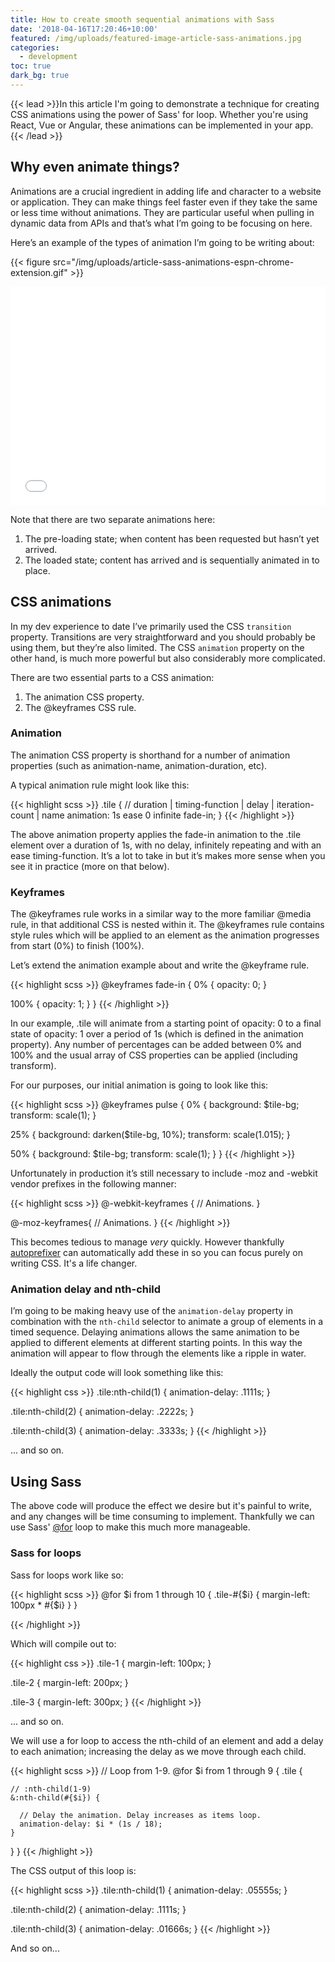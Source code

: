 ```yaml
---
title: How to create smooth sequential animations with Sass
date: '2018-04-16T17:20:46+10:00'
featured: /img/uploads/featured-image-article-sass-animations.jpg
categories:
  - development
toc: true
dark_bg: true
---
```


{{< lead >}}In this article I'm going to demonstrate a technique for creating CSS animations using the power of Sass' for loop. Whether you're using React, Vue or Angular, these animations can be implemented in your app.{{< /lead >}}

## Why even animate things?

Animations are a crucial ingredient in adding life and character to a website or application. They can make things feel faster even if they take the same or less time without animations. They are particular useful when pulling in dynamic data from APIs and that’s what I’m going to be focusing on here.

Here’s an example of the types of animation I’m going to be writing about:

{{< figure src="/img/uploads/article-sass-animations-espn-chrome-extension.gif" >}} 

<iframe height='350' scrolling='no' title='Basic preloader animation' src='//codepen.io/lenymo/embed/qozOWa/?height=350&theme-id=light&default-tab=css,result&embed-version=2' frameborder='no' allowtransparency='true' allowfullscreen='true' style='width: 100%;'></iframe>

Note that there are two separate animations here:

1. The pre-loading state; when content has been requested but hasn’t yet arrived.
2. The loaded state; content has arrived and is sequentially animated in to place.

## CSS animations

In my dev experience to date I’ve primarily used the CSS <code>transition</code> property. Transitions are very straightforward and you should probably be using them, but they’re also limited. The CSS <code>animation</code> property on the other hand, is much more powerful but also considerably more complicated.

There are two essential parts to a CSS animation:

1. The animation CSS property.
2. The @keyframes CSS rule.

### Animation

The animation CSS property is shorthand for a number of animation properties (such as animation-name, animation-duration, etc).

A typical animation rule might look like this:

{{< highlight scss >}}
.tile {
  // duration | timing-function | delay | iteration-count | name
  animation: 1s ease 0 infinite fade-in;
}
{{< /highlight >}}

The above animation property applies the fade-in animation to the .tile element over a duration of 1s, with no delay, infinitely repeating and with an ease timing-function. It’s a lot to take in but it’s makes more sense when you see it in practice (more on that below).

### Keyframes

The @keyframes rule works in a similar way to the more familiar @media rule, in that additional CSS is nested within it. The @keyframes rule contains style rules which will be applied to an element as the animation progresses from start (0%) to finish (100%).

Let’s extend the animation example about and write the @keyframe rule.

{{< highlight scss >}}
@keyframes fade-in {
  0% {
    opacity: 0;
  }

  100% {
    opacity: 1;
  }
}
{{< /highlight >}}

In our example, .tile will animate from a starting point of opacity: 0 to a final state of opacity: 1 over a period of 1s (which is defined in the animation property). Any number of percentages can be added between 0% and 100% and the usual array of CSS properties can be applied (including transform).

For our purposes, our initial animation is going to look like this:

{{< highlight scss >}}
@keyframes pulse {
  0% {
    background: $tile-bg;
    transform: scale(1);
  }
  
  25% {
    background: darken($tile-bg, 10%);
    transform: scale(1.015);
  }
  
  50% {
    background: $tile-bg;
    transform: scale(1);
  }
}
{{< /highlight >}}

Unfortunately in production it’s still necessary to include -moz and -webkit vendor prefixes in the following manner:

{{< highlight scss >}}
@-webkit-keyframes {
  // Animations.
}

@-moz-keyframes{
  // Animations.
}
{{< /highlight >}}

This becomes tedious to manage *very* quickly. However thankfully [autoprefixer](https://github.com/postcss/autoprefixer) can automatically add these in so you can focus purely on writing CSS. It's a life changer.

### Animation delay and nth-child

I’m going to be making heavy use of the <code>animation-delay</code> property in combination with the <code>nth-child</code> selector to animate a group of elements in a timed sequence. Delaying animations allows the same animation to be applied to different elements at different starting points. In this way the animation will appear to flow through the elements like a ripple in water.

Ideally the output code will look something like this:

{{< highlight css >}}
.tile:nth-child(1) {
  animation-delay: .1111s;
}

.tile:nth-child(2) {
  animation-delay: .2222s;
}

.tile:nth-child(3) {
  animation-delay: .3333s;
}
{{< /highlight >}}

... and so on.

## Using Sass

The above code will produce the effect we desire but it's painful to write, and any changes will be time consuming to implement. Thankfully we can use Sass' [@for](http://thesassway.com/intermediate/if-for-each-while#for) loop to make this much more manageable.

### Sass for loops

Sass for loops work like so:

{{< highlight scss >}}
@for $i from 1 through 10 {
  .tile-#{$i} {
    margin-left: 100px * #{$i}
  }
}

{{< /highlight >}}

Which will compile out to:

{{< highlight css >}}
.tile-1 {
  margin-left: 100px;
}

.tile-2 {
  margin-left: 200px;
}

.tile-3 {
  margin-left: 300px;
}
{{< /highlight >}}

... and so on.

We will use a for loop to access the nth-child of an element and add a delay to each animation; increasing the delay as we move through each child.

{{< highlight scss >}}
// Loop from 1-9.
@for $i from 1 through 9 {
  .tile {
    
    // :nth-child(1-9) 
    &:nth-child(#{$i}) {
      
      // Delay the animation. Delay increases as items loop.
      animation-delay: $i * (1s / 18);
    }
  }
}
{{< /highlight >}}

The CSS output of this loop is:

{{< highlight scss >}}
.tile:nth-child(1) {
  animation-delay: .05555s;
}

.tile:nth-child(2) {
  animation-delay: .1111s;
}

.tile:nth-child(3) {
  animation-delay: .01666s;
}
{{< /highlight >}}

And so on...
